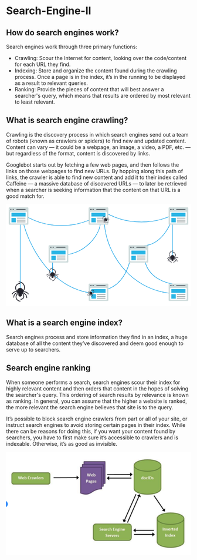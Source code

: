 # Search-Engine-II

## How do search engines work?

Search engines work through three primary functions:

- Crawling: Scour the Internet for content, looking over the code/content for each URL they find.
- Indexing: Store and organize the content found during the crawling process. Once a page is in the index, it’s in the running to be displayed as a result to relevant queries.
- Ranking: Provide the pieces of content that will best answer a searcher's query, which means that results are ordered by most relevant to least relevant.

## What is search engine crawling?

Crawling is the discovery process in which search engines send out a team of robots (known as crawlers or spiders) to find new and updated content. Content can vary — it could be a webpage, an image, a video, a PDF, etc. — but regardless of the format, content is discovered by links.

Googlebot starts out by fetching a few web pages, and then follows the links on those webpages to find new URLs. By hopping along this path of links, the crawler is able to find new content and add it to their index called Caffeine — a massive database of discovered URLs — to later be retrieved when a searcher is seeking information that the content on that URL is a good match for.

![alt text](https://github.com/Awinja-j/Search-Engine-II/blob/main/images/clawling.png)


## What is a search engine index?
Search engines process and store information they find in an index, a huge database of all the content they’ve discovered and deem good enough to serve up to searchers.

## Search engine ranking
When someone performs a search, search engines scour their index for highly relevant content and then orders that content in the hopes of solving the searcher's query. This ordering of search results by relevance is known as ranking. In general, you can assume that the higher a website is ranked, the more relevant the search engine believes that site is to the query.

It’s possible to block search engine crawlers from part or all of your site, or instruct search engines to avoid storing certain pages in their index. While there can be reasons for doing this, if you want your content found by searchers, you have to first make sure it’s accessible to crawlers and is indexable. Otherwise, it’s as good as invisible.


![alt text](https://github.com/Awinja-j/Search-Engine-II/blob/main/images/architecture.png)
